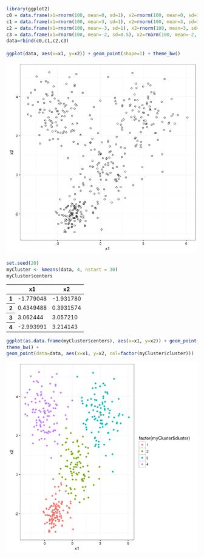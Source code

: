 

```R
library(ggplot2)
c0 = data.frame(x1=rnorm(100, mean=0, sd=1), x2=rnorm(100, mean=0, sd=1))
c1 = data.frame(x1=rnorm(100, mean=3, sd=1), x2=rnorm(100, mean=3, sd=1))
c2 = data.frame(x1=rnorm(100, mean=-3, sd=1), x2=rnorm(100, mean=3, sd=1))
c3 = data.frame(x1=rnorm(100, mean=-2, sd=0.5), x2=rnorm(100, mean=-2, sd=0.5))
data=rbind(c0,c1,c2,c3)

ggplot(data, aes(x=x1, y=x2)) + geom_point(shape=1) + theme_bw()
```




![png](output_0_1.png)



```R
set.seed(20)
myCluster <- kmeans(data, 4, nstart = 30)
myCluster$centers
```


<table>
<thead><tr><th></th><th scope=col>x1</th><th scope=col>x2</th></tr></thead>
<tbody>
	<tr><th scope=row>1</th><td>-1.779048</td><td>-1.931780</td></tr>
	<tr><th scope=row>2</th><td>0.4349488</td><td>0.3931574</td></tr>
	<tr><th scope=row>3</th><td>3.062444</td><td>3.057210</td></tr>
	<tr><th scope=row>4</th><td>-2.993991</td><td> 3.214143</td></tr>
</tbody>
</table>




```R
ggplot(as.data.frame(myCluster$centers), aes(x=x1, y=x2)) + geom_point(shape=1) + 
theme_bw() +
geom_point(data=data, aes(x=x1, y=x2, col=factor(myCluster$cluster)))
```




![png](output_2_1.png)

